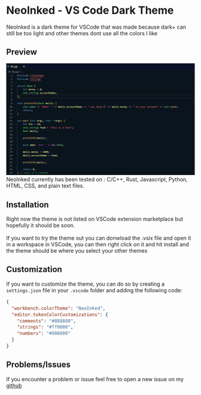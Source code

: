 # NeoInked - VS Code Dark Theme

NeoInked is a dark theme for VSCode that was made because dark+ can still be too light and other themes dont use all the colors I like

## Preview

![NeoInked Theme Preview](images/file_cpp_preview.png)
NeoInked currently has been tested on : C/C++, Rust, Javascript, Python, HTML, CSS, and plain text files.

## Installation
Right now the theme is not listed on VSCode extension marketplace but hopefully it should be soon. <br>
<br>
If you want to try the theme out you can donwload the .vsix file and open it in a workspace in VSCode, you can then right click on it and hit install and the theme should be where you select your other themes

<!-- Alternatively, you can download the extension from the [Visual Studio Code Marketplace](https://marketplace.visualstudio.com/items?itemName=your-username.NeoInked) and install it manually. -->



## Customization

If you want to customize the theme, you can do so by creating a `settings.json` file in your `.vscode` folder and adding the following code:

```json
{
  "workbench.colorTheme": "NeoInked",
  "editor.tokenColorCustomizations": {
    "comments": "#888888",
    "strings": "#ff0000",
    "numbers": "#008000"
  }
}
```

## Problems/Issues
If you encounter a problem or issue feel free to open a new issue on my [github](https://github.com/Lamperr/NeoInked/issues) 